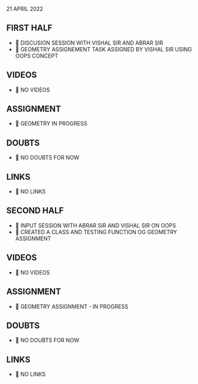 21 APRIL 2022

## FIRST HALF

- 🚧 DISCUSION SESSION WITH VISHAL SIR AND ABRAR SIR 
- 🚧 GEOMETRY ASSIGNEMENT TASK ASSIGNED BY VISHAL SIR USING OOPS CONCEPT

## VIDEOS

- 🚫 NO VIDEOS

## ASSIGNMENT 

- 🚧 GEOMETRY IN PROGRESS

## DOUBTS

- 🚫 NO DOUBTS FOR NOW

## LINKS

- 🚫 NO LINKS

## SECOND HALF

- 🚧 INPUT SESSION WITH ABRAR SIR AND VISHAL SIR ON OOPS
- 🚧 CREATED A CLASS AND TESTING FUNCTION OG GEOMETRY ASSIGNMENT 

## VIDEOS

- 🚫 NO VIDEOS

## ASSIGNMENT 

- 🚧 GEOMETRY ASSIGNMENT -  IN PROGRESS

## DOUBTS

- 🚫 NO DOUBTS FOR NOW

## LINKS

- 🚫 NO LINKS
